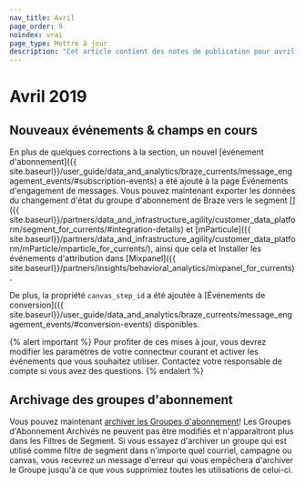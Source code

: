 ```yaml
---
nav_title: Avril
page_order: 9
noindex: vrai
page_type: Mettre à jour
description: "Cet article contient des notes de publication pour avril 2019."
---
```


# Avril 2019

## Nouveaux événements & champs en cours

En plus de quelques corrections à la section, un nouvel [événement d'abonnement]({{ site.baseurl}}/user_guide/data_and_analytics/braze_currents/message_engagement_events/#subscription-events) a été ajouté à la page Événements d'engagement de messages. Vous pouvez maintenant exporter les données du changement d'état du groupe d'abonnement de Braze vers le segment []({{ site.baseurl}}/partners/data_and_infrastructure_agility/customer_data_platform/segment_for_currents/#integration-details) et [mParticule]({{ site.baseurl}}/partners/data_and_infrastructure_agility/customer_data_platform/mParticle/mparticle_for_currents/), ainsi que cela et Installer les événements d'attribution dans [Mixpanel]({{ site.baseurl}}/partners/insights/behavioral_analytics/mixpanel_for_currents).

De plus, la propriété `canvas_step_id` a été ajoutée à [Événements de conversion]({{ site.baseurl}}/user_guide/data_and_analytics/braze_currents/message_engagement_events/#conversion-events) disponibles.

{% alert important %}
Pour profiter de ces mises à jour, vous devrez modifier les paramètres de votre connecteur courant et activer les événements que vous souhaitez utiliser. Contactez votre responsable de compte si vous avez des questions.
{% endalert %}

## Archivage des groupes d'abonnement

Vous pouvez maintenant [archiver les Groupes d'abonnement]({{site.baseurl}}/user_guide/message_building_by_channel/email/managing_user_subscriptions/#archiving-groups)! Les Groupes d'Abonnement Archivés ne peuvent pas être modifiés et n'apparaîtront plus dans les Filtres de Segment.  Si vous essayez d'archiver un groupe qui est utilisé comme filtre de segment dans n'importe quel courriel, campagne ou canvas, vous recevrez un message d'erreur qui vous empêchera d'archiver le Groupe jusqu'à ce que vous supprimiez toutes les utilisations de celui-ci.
